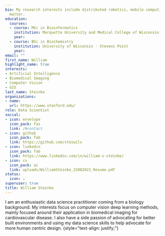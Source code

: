 ```yaml
---
bio: My research interests include distributed robotics, mobile computing and programmable
  matter.
education:
  courses:
  - course: MSc in Bioinformatics
    institution: Marquette University and Medical College of Wisconsin
    year: 
  - course: BSc in Biochemistry
    institution: University of Wisconsin - Stevens Point
    year: 
email: ""
first_name: William
highlight_name: true
interests:
- Artificial Intelligence
- Biomedical Imaging
- Computer Vision
- GIS
last_name: Steinke
organizations:
- name: 
  url: https://www.stanford.edu/
role: Data Scientist
social:
- icon: envelope
  icon_pack: fas
  link: /#contact
- icon: github
  icon_pack: fab
  link: https://github.com/steiwils
- icon: linkedin
  icon_pack: fab
  link: https://www.linkedin.com/in/william-s-steinke/
- icon: cv
  icon_pack: ai
  link: uploads/WilliamSteinke_22082023_Resume.pdf
status:
  icon: ☕️
superuser: true
title: William Steinke
---
```


I am an enthusiastic data science practitioner coming from a biology background. My interests focus on computer vision deep learning methods, mainly focused around their application in biomedical imaging for cardiovascular disease. I also have a side passion of advocating for better built environments and using my data science skills to help advocate for more human centric design.
{style="text-align: justify;"}

